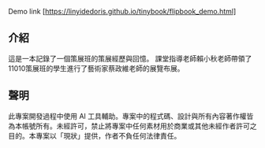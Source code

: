 Demo link [https://linyidedoris.github.io/tinybook/flipbook_demo.html]

## 介紹
這是一本記錄了一個策展班的策展經歷與回憶。
課堂指導老師賴小秋老師帶領了11010策展班的學生進行了藝術家蔡政維老師的展覽布展。

## 聲明
此專案開發過程中使用 AI 工具輔助。專案中的程式碼、設計與所有內容著作權皆為本帳號所有。未經許可，禁止將專案中任何素材用於商業或其他未經作者許可之目的。本專案以「現狀」提供，作者不負任何法律責任。

